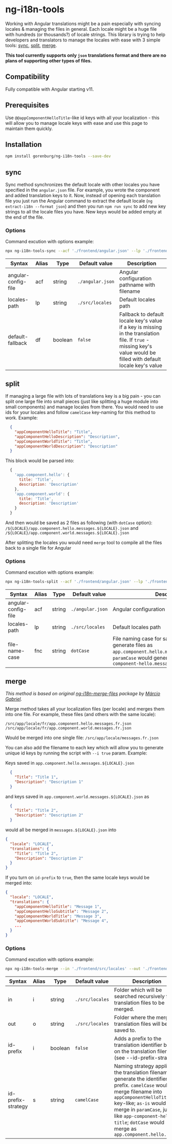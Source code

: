 # ng-i18n-tools

Working with Angular translations might be a pain especially with syncing locales & managing the files in general. Each locale might be a huge file with hundreds (or thousands?) of locale strings. This library is trying to help developers and translators to manage the locales with ease with 3 simple tools: [sync](#sync), [split](#split), [merge](#merge).

**This tool currently supports only `json` translations format and there are no plans of supporting other types of files.**

## Compatibility

Fully compatible with Angular starting v11.

## Prerequisites

Use `@@appComponentHelloTitle`-like id keys with all your localization - this will allow you to manage locale keys with ease and use this page to maintain them quickly.

## Installation

```bash
npm install gorenburg/ng-i18n-tools --save-dev
```

## sync

Sync method synchronizes the default locale with other locales you have specified in the `angular.json` file. For example, you wrote the component and added translation keys to it. Now, instead of opening each translation file you just run the Angular command to extract the default locale (`ng extract-i18n --format json`) and then you run `npm run sync` to add new key strings to all the locale files you have. New keys would be added empty at the end of the file.

### Options

Command excution with options example:
```bash
npx ng-i18n-tools-sync --acf './frontend/angular.json' --lp './frontend/src/locales'
```

| Syntax | Alias | Type | Default value | Description |
|-|-|-|-|-|
| angular-config-file | acf | string | `./angular.json` | Angular configuration pathname with filename |
| locales-path | lp | string | `./src/locales` | Default locales path |
| default-fallback | df | boolean | `false` | Fallback to default locale key's value if a key is missing in the translation file. If `true` - missing key's value would be filled with default locale key's value |

## split

If managing a large file with lots of translations key is a big pain - you can split one large file into small pieces (just like splitting a huge module into small components) and manage locales from there. You would need to use ids for your locales and follow `camelCase` key-naming for this method to work. Example:

```json
  {
    "appComponentHelloTitle": "Title",
    "appComponentHelloDescription": "Description",
    "appComponentWorldTitle": "Title",
    "appComponentWorldDescription": "Description"
  }
```

This block would be parsed into:

```javascript
  {
    'app.component.hello': {
      title: 'Title',
      description: 'Description'
    },
    'app.component.world': {
      title: 'Title',
      description: 'Description'
    }
  }
```

And then would be saved as 2 files as following (with `dotCase` option): `/${LOCALE}/app.component.hello.messages.${LOCALE}.json` and `/${LOCALE}/app.component.world.messages.${LOCALE}.json`

After splitting the locales you would need `merge` tool to compile all the files back to a single file for Angular

### Options

Command excution with options example:
```bash
npx ng-i18n-tools-split --acf './frontend/angular.json' --lp './frontend/src/locales'
```

| Syntax | Alias | Type | Default value | Description |
|-|-|-|-|-|
| angular-config-file | acf | string | `./angular.json` | Angular configuration pathname with filename |
| locales-path | lp | string | `./src/locales` | Default locales path |
| file-name-case | fnc | string | `dotCase` | File naming case for saved files. `dotCase` would generate files as `app.component.hello.messages.${LOCALE}.json`, `paramCase` would generate files as `app-component-hello.messages.${LOCALE}.json` |

## merge

*This method is based on original [ng-i18n-merge-files](https://github.com/marcioggs/ng-i18n-merge-files) package by [Márcio Gabriel](https://github.com/marcioggs).*

Merge method takes all your localization files (per locale) and merges them into one file. For example, these files (and others with the same locale):

```
/src/app/locale/fr/app.component.hello.messages.fr.json
/src/app/locale/fr/app.component.world.messages.fr.json
```

Would be merged into one single file: `/src/app/locale/messages.fr.json`

You can also add the filename to each key which will allow you to generate unique id keys by running the script with `--i true` param. Example:

Keys saved in `app.component.hello.messages.${LOCALE}.json`

```json
  {
    "Title": "Title 1",
    "Description": "Description 1"
  }
```

and keys saved in `app.component.world.messages.${LOCALE}.json` as 

```json
  {
    "Title": "Title 2",
    "Description": "Description 2"
  }
```

would all be merged in `messages.${LOCALE}.json` into

```json
{
  "locale": "LOCALE",
  "translations": {
    "Title": "Title 2",
    "Description": "Description 2"
  }
}
```

If you turn on `id-prefix` to `true`, then the same locale keys would be merged into:

```json
{
  "locale": "LOCALE",
  "translations": {
    "appComponentHelloTitle": "Message 1",
    "appComponentHelloSubtitle": "Message 2",
    "appComponentWorldTitle": "Message 3",
    "appComponentWorldSubtitle": "Message 4",
    ...
  }
}
```

### Options

Command excution with options example:
```bash
npx ng-i18n-tools-merge --in './frontend/src/locales' --out './frontend/src/locales'
```

| Syntax | Alias | Type | Default value | Description |
|-|-|-|-|-|
| in | i | string | `./src/locales` | Folder which will be searched recursively for translation files to be merged. |
| out | o | string | `./src/locales` | Folder where the merged translation files will be saved to. |
| id-prefix | i | boolean | `false` | Adds a prefix to the translation identifier based on the translation filename (see --id-prefix-strategy) |
| id-prefix-strategy | s | string | `camelCase` | Naming strategy applied to the translation filename to generate the identifier prefix. `camelCase` would merge filename into `appComponentHelloTitle` key-like; `as-is` would merge in `paramCase`, just like `app-component-hello-title`; `dotCase` would merge as `app.component.hello.title` |
